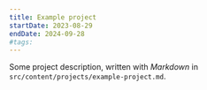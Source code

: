 ```yaml
---
title: Example project
startDate: 2023-08-29
endDate: 2024-09-28
#tags:
---
```


Some project description, written with _Markdown_ in `src/content/projects/example-project.md`.
